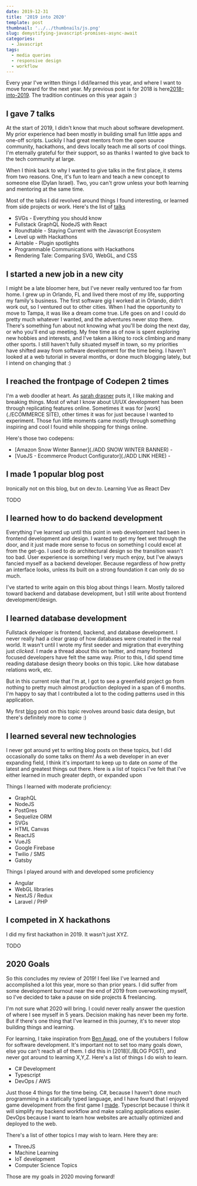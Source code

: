 ```yaml
---
date: 2019-12-31
title: '2019 into 2020'
template: post
thumbnail: '../../thumbnails/js.png'
slug: demystifying-javascript-promises-async-await
categories:
  - Javascript
tags:
  - media queries
  - responsive design
  - workflow
---
```


Every year I've written things I did/learned this year, and where I want to move forward for the next year. My previous post is for 2018 is here[2018-into-2019](https://vincentntang.com/). The tradition continues on this year again :)

## I gave 7 talks

At the start of 2019, I didn't know that much about software development. My prior experience had been mostly in building small fun little apps and one-off scripts. Luckily I had great mentors from the open source community, hackathons, and devs locally teach me all sorts of cool things. I'm eternally grateful for their support, so as thanks I wanted to give back to the tech community at large.

When I think back to why I wanted to give talks in the first place, it stems from two reasons. One, it's fun to learn and teach a new concept to someone else (Dylan Israel). Two, you can't grow unless your both learning and mentoring at the same time.

Most of the talks I did revolved around things I found interesting, or learned from side projects or work. Here's the list of [talks](./speaking)

- SVGs - Everything you should know
- Fullstack GraphQL NodeJS with React
- Roundtable - Staying Current with the Javascript Ecosystem
- Level up with Hackathons
- Airtable - Plugin spotlights
- Programmable Communications with Hackathons
- Rendering Tale: Comparing SVG, WebGL, and CSS

## I started a new job in a new city

I might be a late bloomer here, but I've never really ventured too far from home. I grew up in Orlando, FL and lived there most of my life, supporting my family's business. The first software gig I worked at in Orlando, didn't work out, so I ventured out to other cities. When I had the opportunity to move to Tampa, it was like a dream come true. Life goes on and I could do pretty much whatever I wanted, and the adventures never stop there. There's something fun about not knowing what you'll be doing the next day, or who you'll end up meeting. My free time as of now is spent exploring new hobbies and interests, and I've taken a liking to rock climbing and many other sports. I still haven't fully situated myself in town, so my priorities have shifted away from software development for the time being. I haven't looked at a web tutorial in several months, or done much blogging lately, but I intend on changing that :)

## I reached the frontpage of Codepen 2 times

I'm a web doodler at heart. As [sarah drasner](./SARAH) puts it, I like making and breaking things. Most of what I know about UI/UX development has been through replicating features online. Sometimes it was for [work](./ECOMMERCE SITE), other times it was for just because I wanted to experiment. Those fun little moments came mostly through something inspiring and cool I found while shopping for things online. 
<!-- It's how I got started in development in the first place [my first project people used was an excel-VBA script!](./INSERT NOTES).  -->

Here's those two codepens:

- [Amazon Snow Winter Banner](./ADD SNOW WINTER BANNER) -
- [VueJS - Ecommerce Product Configurator](./ADD LINK HERE) - 

## I made 1 popular blog post

Ironically not on this blog, but on dev.to. Learning Vue as React Dev

TODO

## I learned how to do backend development

Everything I've learned up until this point in web development had been in frontend development and design. I wanted to get my feet wet through the door, and it just made more sense to focus on something I could excel at from the get-go. I used to do architectural design so the transition wasn't too bad. User experience is something I very much enjoy, but I've always fancied myself as a backend developer. Because regardless of how pretty an interface looks, unless its built on a strong foundation it can only do so much. 

I've started to write again on this blog about things I learn. Mostly tailored toward backend and database development, but I still write about frontend development/design. 

## I learned database development

Fullstack developer is frontend, backend, and database development. I never really had a clear grasp of how databases were created in the real world. It wasn't until I wrote my first seeder and migration that everything just *clicked*. I made a thread about this on twitter, and many frontend focused developers have felt the same way. Prior to this, I did spend time reading database design theory books on this topic. Like how database relations work, etc. 

But in this current role that I'm at, I got to see a greenfield project go from nothing to pretty much almost production deployed in a span of 6 months. I'm happy to say that I contributed a lot to the coding patterns used in this application.

My first [blog](./four-ways-to-ensure-good-data-in-your-database/) post on this topic revolves around basic data design, but there's definitely more to come :)

## I learned several new technologies

I never got around yet to writing blog posts on these topics, but I did occasionally do some talks on them! As a web developer in an ever expanding field, I think it's important to keep up to date on *some* of the latest and greatest things out there. Here is a list of topics I've felt that I've either learned in much greater depth, or expanded upon

Things I learned with moderate proficiency:

- GraphQL 
- NodeJS
- PostGres
- Sequelize ORM
- SVGs
- HTML Canvas
- ReactJS
- VueJS
- Google Firebase
- Twilio / SMS
- Gatsby

Things I played around with and developed some proficiency

- Angular
- WebGL libraries
- NextJS / Redux
- Laravel / PHP

## I competed in X hackathons

I did my first hackathon in 2019. It wasn't just XYZ.

TODO

## 2020 Goals

So this concludes my review of 2019! I feel like I've learned and accomplished a lot this year, more so than prior years. I did suffer from some development burnout near the end of 2019 from overworking myself, so I've decided to take a pause on side projects & freelancing.

I'm not sure what 2020 will bring. I could never really answer the question of where I see myself in 5 years. Decision making has never been my forte. But if there's one thing that I've learned in this journey, it's to never stop building things and learning.

For learning, I take inspiration from [Ben Awad](./ASDF), one of the youtubers I follow for software development. It's important not to set too many goals down, else you can't reach all of them. I did this in [2018](./BLOG POST), and never got around to learning X,Y,Z. Here's a list of things I do wish to learn. 

- C# Development
- Typescript
- DevOps / AWS

Just those 4 things for the time being. C#, because I haven't done much programming in a statically typed language, and I have found that I enjoyed game development from the first game I [made](./ASDFASDF). Typescript because I think it will simplify my backend workflow and make scaling applications easier. DevOps because I want to learn how websites are actually optimized and deployed to the web.

There's a list of other topics I may wish to learn. Here they are:

- ThreeJS
- Machine Learning
- IoT development
- Computer Science Topics

Those are my goals in 2020 moving forward!